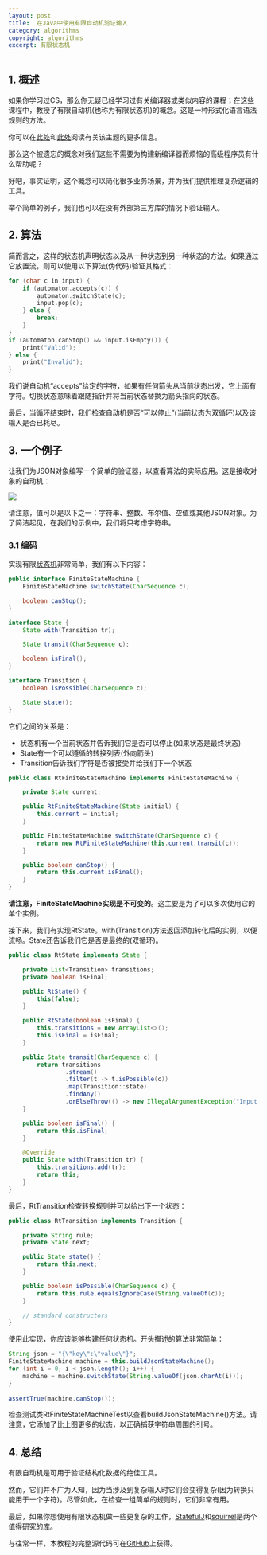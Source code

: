 ```yaml
---
layout: post
title:  在Java中使用有限自动机验证输入
category: algorithms
copyright: algorithms
excerpt: 有限状态机
---
```


## 1. 概述

如果你学习过CS，那么你无疑已经学习过有关编译器或类似内容的课程；在这些课程中，教授了有限自动机(也称为有限状态机)的概念。这是一种形式化语言语法规则的方法。

你可以在[此处](https://www.cs.rochester.edu/u/nelson/courses/csc_173/fa/fa.html)和[此处](https://en.wikipedia.org/wiki/Deterministic_finite_automaton)阅读有关该主题的更多信息。

那么这个被遗忘的概念对我们这些不需要为构建新编译器而烦恼的高级程序员有什么帮助呢？

好吧，事实证明，这个概念可以简化很多业务场景，并为我们提供推理复杂逻辑的工具。

举个简单的例子，我们也可以在没有外部第三方库的情况下验证输入。

## 2. 算法

简而言之，这样的状态机声明状态以及从一种状态到另一种状态的方法。如果通过它放置流，则可以使用以下算法(伪代码)验证其格式：

```c
for (char c in input) {
    if (automaton.accepts(c)) {
        automaton.switchState(c);
        input.pop(c);
    } else {
        break;
    }
}
if (automaton.canStop() && input.isEmpty()) {
    print("Valid");
} else {
    print("Invalid");
}
```

我们说自动机“accepts”给定的字符，如果有任何箭头从当前状态出发，它上面有字符。切换状态意味着跟随指针并将当前状态替换为箭头指向的状态。

最后，当循环结束时，我们检查自动机是否“可以停止”(当前状态为双循环)以及该输入是否已耗尽。

## 3. 一个例子

让我们为JSON对象编写一个简单的验证器，以查看算法的实际应用。这是接收对象的自动机：

![](/assets/images/2023/algorithms/javafiniteautomata01.png)

请注意，值可以是以下之一：字符串、整数、布尔值、空值或其他JSON对象。为了简洁起见，在我们的示例中，我们将只考虑字符串。

### 3.1 编码

实现有限[状态机](https://www.baeldung.com/cs/state-machines)非常简单，我们有以下内容：

```java
public interface FiniteStateMachine {
    FiniteStateMachine switchState(CharSequence c);

    boolean canStop();
}

interface State {
    State with(Transition tr);

    State transit(CharSequence c);

    boolean isFinal();
}

interface Transition {
    boolean isPossible(CharSequence c);

    State state();
}
```

它们之间的关系是：

-   状态机有一个当前状态并告诉我们它是否可以停止(如果状态是最终状态)
-   State有一个可以遵循的转换列表(外向箭头)
-   Transition告诉我们字符是否被接受并给我们下一个状态

```java
public class RtFiniteStateMachine implements FiniteStateMachine {

    private State current;

    public RtFiniteStateMachine(State initial) {
        this.current = initial;
    }

    public FiniteStateMachine switchState(CharSequence c) {
        return new RtFiniteStateMachine(this.current.transit(c));
    }

    public boolean canStop() {
        return this.current.isFinal();
    }
}
```

**请注意，FiniteStateMachine实现是不可变的**。这主要是为了可以多次使用它的单个实例。

接下来，我们有实现RtState。with(Transition)方法返回添加转化后的实例，以便流畅。State还告诉我们它是否是最终的(双循环)。

```java
public class RtState implements State {

    private List<Transition> transitions;
    private boolean isFinal;

    public RtState() {
        this(false);
    }

    public RtState(boolean isFinal) {
        this.transitions = new ArrayList<>();
        this.isFinal = isFinal;
    }

    public State transit(CharSequence c) {
        return transitions
                .stream()
                .filter(t -> t.isPossible(c))
                .map(Transition::state)
                .findAny()
                .orElseThrow(() -> new IllegalArgumentException("Input not accepted: " + c));
    }

    public boolean isFinal() {
        return this.isFinal;
    }

    @Override
    public State with(Transition tr) {
        this.transitions.add(tr);
        return this;
    }
}
```

最后，RtTransition检查转换规则并可以给出下一个状态：

```java
public class RtTransition implements Transition {

    private String rule;
    private State next;

    public State state() {
        return this.next;
    }

    public boolean isPossible(CharSequence c) {
        return this.rule.equalsIgnoreCase(String.valueOf(c));
    }

    // standard constructors
}
```

使用此实现，你应该能够构建任何状态机。开头描述的算法非常简单：

```java
String json = "{\"key\":\"value\"}";
FiniteStateMachine machine = this.buildJsonStateMachine();
for (int i = 0; i < json.length(); i++) {
    machine = machine.switchState(String.valueOf(json.charAt(i)));
}
 
assertTrue(machine.canStop());
```

检查测试类RtFiniteStateMachineTest以查看buildJsonStateMachine()方法。请注意，它添加了比上图更多的状态，以正确捕获字符串周围的引号。

## 4. 总结

有限自动机是可用于验证结构化数据的绝佳工具。

然而，它们并不广为人知，因为当涉及到复杂输入时它们会变得复杂(因为转换只能用于一个字符)。尽管如此，在检查一组简单的规则时，它们非常有用。

最后，如果你想使用有限状态机做一些更复杂的工作，[StatefulJ](https://github.com/statefulj/statefulj)和[squirrel](https://github.com/hekailiang/squirrel)是两个值得研究的库。

与往常一样，本教程的完整源代码可在[GitHub](https://github.com/tu-yucheng/taketoday-tutorial4j/tree/master/algorithms-modules/algorithms-miscellaneous-1)上获得。
